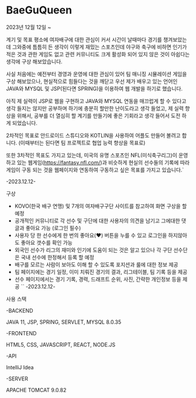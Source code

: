 # BaeGuQueen
2023년 12월 12일 ~

계기 및 목표
평소에 여자배구에 대한 관심이 커서 시간이 날때마다 경기를 챙겨보았는데 그와중에 틈틈히 든 생각이 이렇게 재밌는 스포츠인데 야구와 축구에 비하면 인기가 적은 것과 관한 게임도 없고 관련 커뮤니티도 크게 활성화 되어 있지 않은 것이 아쉽다는 생각에 구상 해보았습니다.

사실 처음에는 예전부터 경영과 운영에 대한 관심이 있어 팀 매니징 시뮬레이션 게임을 구상 해보았으나, 현실적으로 힘들다는 것을 깨닫고 우선 제가 배우고 있는 언어인 JAVA와 MYSQL 및 JSP(된다면 SPRING)을 이용하여 웹 개발을 하기로 했습니다.

아직 제 실력이 JSP로 웹을 구현하고 JAVA와 MYSQL 연동을 매끄럽게 할 수 있다고 생각 들지는 않지만 공부하며 하기에 충분히 할만한 난이도라고 생각 들었고, 제 실력 향상을 위해서,
공부를 더 열심히 할 계기를 만들기에 좋은 기회라고 생각 들어서 도전 하게 되었습니다.

2차적인 목표로 안드로이드 스튜디오와 KOTLIN을 사용하여 어플도 만들어 볼려고 합니다.
(이때부터는 된다면 팀 프로젝트로 협업 능력 향상을 목표로)

또한 3차적인 목표도 가지고 있는데, 미국의 유명 스포츠인 NFL(미식축구리그)이 운영하고 있는 웹게임(https://fantasy.nfl.com/)과 비슷하게 현실의 선수들의 기록에 따라 게임이
구동 되는 것을 웹페이지와 연동하여 구동하고 싶은 목표를 가지고 있습니다.`

-2023.12.12-

구상
* KOVO(한국 배구 연맹) 및 7개의 여자배구구단 사이트를 참고하여 화면 구상을 할 예정
* 공개적인 커뮤니티로 각 선수 및 구단에 대한 사용자의 의견을 남기고 그에대한 댓글과
좋아요 가능 (로그인 필수)
* 사용자 당 한 선수에게 한 번의 좋아요(♥) 버튼을 누를 수 있고 로그인을 하지않아도 좋아요 갯수를 확인 가능
* 외국인 선수가 리그의 재미와 인기에 도움이 되는 것은 알고 있으나 각 구단 선수단은
국내 선수에 한정해서 등록 할 예정
* 배구를 모르는 사람이 보아도 이해 할 수 있도록 포지션과 룰에 대한 정보 제공
* 팀 페이지에는 경기 일정, 이미 치뤄진 경기의 결과, 리그테이블, 팀 기록 등을 제공
* 선수 페이지에서는 경기 기록, 경력, 드래프트 순위, 사진, 간략한 개인정보 등을 제공
``
-2023.12.12-

사용 스택

-BACKEND

JAVA 11, JSP, SPRING, SERVLET, MYSQL 8.0.35

-FRONTEND

HTML5, CSS, JAVASCRIPT, REACT, NODE.JS

-API

IntelliJ Idea

-SERVER

APACHE TOMCAT 9.0.82
		
